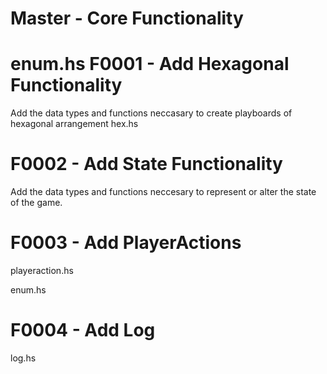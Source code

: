 Master - Core Functionality
================================================================================
enum.hs
F0001 - Add Hexagonal Functionality
================================================================================
Add the data types and functions neccasary to create playboards of hexagonal arrangement
hex.hs

F0002 - Add State Functionality
================================================================================
Add the data types and functions neccesary to represent or alter the state
of the game.

F0003 - Add PlayerActions
================================================================================
playeraction.hs

enum.hs

F0004 - Add Log
================================================================================
log.hs
